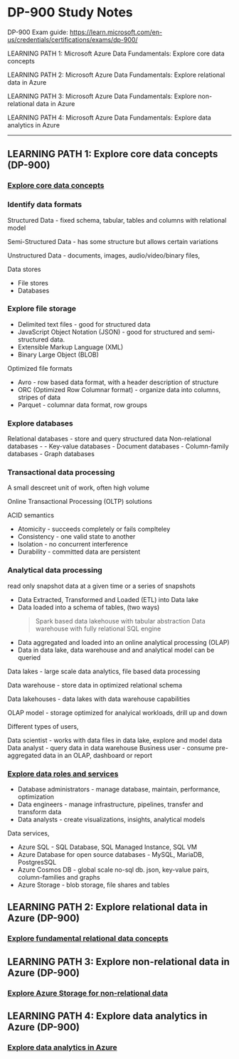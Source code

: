 # DP-900 Study Notes

DP-900 Exam guide: https://learn.microsoft.com/en-us/credentials/certifications/exams/dp-900/


LEARNING PATH 1: Microsoft Azure Data Fundamentals: Explore core data concepts


LEARNING PATH 2: Microsoft Azure Data Fundamentals: Explore relational data in Azure


LEARNING PATH 3: Microsoft Azure Data Fundamentals: Explore non-relational data in Azure


LEARNING PATH 4: Microsoft Azure Data Fundamentals: Explore data analytics in Azure


---


## LEARNING PATH 1: Explore core data concepts (DP-900) 

### [Explore core data concepts](https://learn.microsoft.com/en-us/training/paths/azure-data-fundamentals-explore-core-data-concepts/)

### Identify data formats

Structured Data - fixed schema, tabular, tables and columns with relational model

Semi-Structured Data - has some structure but allows certain variations

Unstructured Data - documents, images, audio/video/binary files, 

Data stores 
- File stores
- Databases

### Explore file storage

- Delimited text files - good for structured data
- JavaScript Object Notation (JSON) - good for structured and semi-structured data.
- Extensible Markup Language (XML)
- Binary Large Object (BLOB)

Optimized file formats

- Avro - row based data format, with a header description of structure
- ORC (Optimized Row Columnar format) - organize data into columns, stripes of data
- Parquet - columnar data format, row groups

### Explore databases

Relational databases - store and query structured data
Non-relational databases - 
    - Key-value databases
    - Document databases
    - Column-family databases
    - Graph databases


### Transactional data processing

A small descreet unit of work, often high volume

Online Transactional Processing (OLTP) solutions 

ACID semantics
- Atomicity - succeeds completely or fails complteley
- Consistency - one valid state to another
- Isolation - no concurrent interference
- Durability - committed data are persistent

### Analytical data processing

read only snapshot data at a given time or a series of snapshots


- Data Extracted, Transformed and Loaded (ETL) into Data lake
- Data loaded into a schema of tables, (two ways)
    > Spark based data lakehouse with tabular abstraction
    > Data warehouse with fully relational SQL engine
- Data aggregated and loaded into an online analytical processing (OLAP)
- Data in data lake, data warehouse and and analytical model can be queried

Data lakes - large scale data analytics, file based data processing

Data warehouse - store data in optimized relational schema

Data lakehouses  - data lakes with data warehouse capabilities

OLAP model - storage optimized for analyical workloads, drill up and down

Different types of users,

Data scientist - works with data files in data lake, explore and model data
Data analyst - query data in data warehouse
Business user - consume pre-aggregated data in an OLAP, dashboard or report

### [Explore data roles and services](https://learn.microsoft.com/en-us/training/modules/explore-roles-responsibilities-world-of-data/)

- Database administrators - manage database, maintain, performance, optimization
- Data engineers - manage infrastructure, pipelines, transfer and transform data
- Data analysts - create visualizations, insights, analytical models

Data services,

- Azure SQL - SQL Database, SQL Managed Instance, SQL VM
- Azure Database for open source databases - MySQL, MariaDB, PostgresSQL
- Azure Cosmos DB - global scale no-sql db. json, key-value pairs, column-families and graphs
- Azure Storage - blob storage, file shares and tables



## LEARNING PATH 2: Explore relational data in Azure (DP-900) 

### [Explore fundamental relational data concepts](https://learn.microsoft.com/en-us/training/modules/explore-relational-data-offerings/)






## LEARNING PATH 3: Explore non-relational data in Azure (DP-900) 

### [Explore Azure Storage for non-relational data](https://learn.microsoft.com/en-us/training/modules/explore-provision-deploy-non-relational-data-services-azure/)






## LEARNING PATH 4: Explore data analytics in Azure (DP-900) 

### [Explore data analytics in Azure](https://learn.microsoft.com/en-us/training/paths/azure-data-fundamentals-explore-data-warehouse-analytics/)


